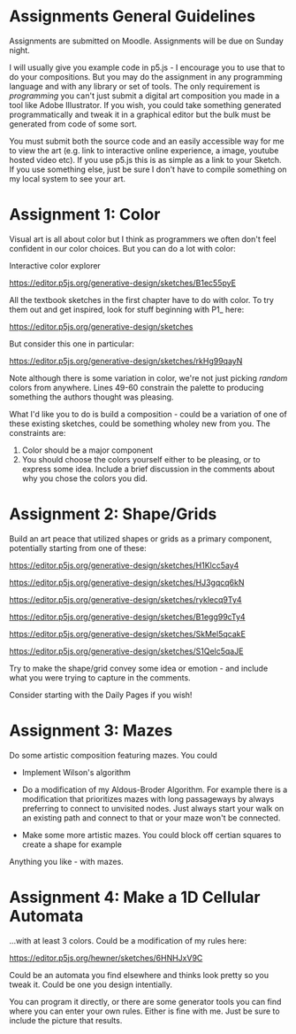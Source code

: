 # Assignments General Guidelines

Assignments are submitted on Moodle.  Assignments will be due on
Sunday night.

I will usually give you example code in p5.js - I encourage you to use
that to do your compositions. But you may do the assignment in any
programming language and with any library or set of tools.  The only
requirement is *programming* you can't just submit a digital art
composition you made in a tool like Adobe Illustrator.  If you wish,
you could take something generated programmatically and tweak it in a
graphical editor but the bulk must be generated from code of some
sort.

You must submit both the source code and an easily accessible way for
me to view the art (e.g. link to interactive online experience, a
image, youtube hosted video etc).  If you use p5.js this is as simple
as a link to your Sketch.  If you use something else, just be sure I
don't have to compile something on my local system to see your art.

# Assignment 1: Color

Visual art is all about color but I think as programmers we often
don't feel confident in our color choices.  But you can do a lot with
color:

Interactive color explorer

https://editor.p5js.org/generative-design/sketches/B1ec55pyE

All the textbook sketches in the first chapter have to do with color.
To try them out and get inspired, look for stuff beginning with P1_ here:

https://editor.p5js.org/generative-design/sketches

But consider this one in particular:

https://editor.p5js.org/generative-design/sketches/rkHg99qayN

Note although there is some variation in color, we're not just picking
*random* colors from anywhere.  Lines 49-60 constrain the palette to
producing something the authors thought was pleasing.

What I'd like you to do is build a composition - could be a variation
of one of these existing sketches, could be something wholey new from
you.  The constraints are:

1. Color should be a major component
2. You should choose the colors yourself either to be pleasing, or to
   express some idea.  Include a brief discussion in the comments
   about why you chose the colors you did.
   
# Assignment 2: Shape/Grids

Build an art peace that utilized shapes or grids as a primary
component, potentially starting from one of these:

https://editor.p5js.org/generative-design/sketches/H1Klcc5ay4

https://editor.p5js.org/generative-design/sketches/HJ3gqcq6kN

https://editor.p5js.org/generative-design/sketches/ryklecq9Ty4

https://editor.p5js.org/generative-design/sketches/B1egg99cTy4

https://editor.p5js.org/generative-design/sketches/SkMel5qcakE

https://editor.p5js.org/generative-design/sketches/S1Qelc5qaJE

Try to make the shape/grid convey some idea or emotion - and include
what you were trying to capture in the comments.

Consider starting with the Daily Pages if you wish!

# Assignment 3: Mazes

Do some artistic composition featuring mazes.  You could

* Implement Wilson's algorithm

* Do a modification of my Aldous-Broder Algorithm.  For example there
  is a modification that prioritizes mazes with long passageways by
  always preferring to connect to unvisited nodes.  Just always start
  your walk on an existing path and connect to that or your maze won't
  be connected.
  
* Make some more artistic mazes.  You could block off certian squares
  to create a shape for example
  
Anything you like - with mazes.

# Assignment 4: Make a 1D Cellular Automata

...with at least 3 colors.  Could be a modification of my rules here:

https://editor.p5js.org/hewner/sketches/6HNHJxV9C

Could be an automata you find elsewhere and thinks look pretty so you
tweak it.  Could be one you design intentially.

You can program it directly, or there are some generator tools you can
find where you can enter your own rules.  Either is fine with me.  Just
be sure to include the picture that results.
